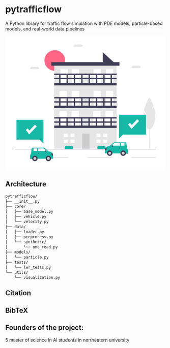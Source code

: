 # pytrafficflow

A Python library for traffic flow simulation with PDE models, particle-based models, and real-world data pipelines


![car image](https://github.com/tiagomonteiro0715/pytrafficflow/blob/main/traffic_image.png)


## Architecture

```
pytrafficflow/
├── __init__.py
├── core/
│   ├── base_model.py
│   ├── vehicle.py
│   └── velocity.py
├── data/
│   ├── loader.py
│   ├── preprocess.py
│   └── synthetic/
│       └── one_road.py
├── models/
│   └── particle.py
├── tests/
│   └── lwr_tests.py
└── utils/
    └── visualization.py
```

## Citation


## BibTeX


## Founders of the project:

5 master of science in AI students in northeatern university
